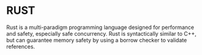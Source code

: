 # RUST

Rust is a multi-paradigm programming language designed for performance and safety, especially safe concurrency. Rust is syntactically similar to C++, but can guarantee memory safety by using a borrow checker to validate references.
